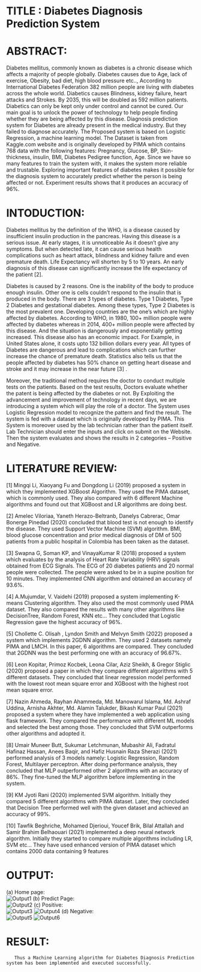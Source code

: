 # TITLE : Diabetes Diagnosis Prediction System

# ABSTRACT: 
Diabetes mellitus, commonly known as diabetes is a chronic disease which affects a majority of people globally. Diabetes causes due to Age, lack of exercise, Obesity, bad diet, high blood pressure etc.., According to International Diabetes Federation 382 million people are living with diabetes across the whole world. Diabetics causes Blindness, kidney failure, heart attacks and Strokes. By 2035, this will be doubled as 592 million patients. Diabetics can only be kept only under control and cannot be cured. Our main goal is to unlock the power of technology to help people finding whether they are being affected by this disease. Diagnosis prediction system for Diabetes are already present in the medical industry. But they failed to diagnose accurately. The Proposed system is based on Logistic Regression, a machine learning model. The Dataset is taken from Kaggle.com website and is originally developed by PIMA which contains 768 data with the following features: Pregnancy, Glucose, BP, Skin-thickness, insulin, BMI, Diabetes Pedigree function, Age. Since we have so many features  to train the system with, it makes the system more reliable and trustable. Exploring important features of diabetes makes it possible for the diagnosis system to accurately predict whether the person is being  affected or not. Experiment results shows that it produces an accuracy of 96%.  

# INTODUCTION: 
Diabetes mellitus by the definition of the WHO, is a disease caused by insufficient insulin production in the pancreas. Having this disease is a serious issue. At early stages, it is unnoticeable As it doesn’t give any symptoms. But when detected late, it can cause serious health complications such as heart attack, blindness and kidney failure and even premature death. Life Expectancy will shorten by 5 to 10 years. An early diagnosis of this disease can significantly increase the life expectancy of the patient [2]. 

Diabetes is caused by 2 reasons. One is the inability of the body to produce enough insulin. Other one is cells couldn’t respond to the insulin that is produced in the body. There are 3 types of diabetes. Type 1 Diabetes, Type 2 Diabetes and gestational diabetes. Among these types, Type 2 Diabetes is the most prevalent one. Developing countries are the one’s which are highly affected by diabetes. According to WHO, in 1980, 100+ million people were affected by diabetes whereas in 2014, 400+ million people were affected by this disease. And the situation is dangerously and exponentially getting increased. This disease also has an economic impact. For Example, in United States alone, it costs upto 132 billion dollars every year. All types of Diabetes are dangerous and lead to complications which can further increase the chance of premature death. Statistics also tells us that the people affected by diabetes has 50% chance on getting heart disease and stroke and it may increase in the near future [3] .

Moreover, the traditional method requires the doctor to conduct multiple tests on the patients. Based on the test results, Doctors evaluate whether the patent is being affected by the diabetes or not. By Exploiting the advancement and improvement of technology in recent days, we are introducing a system which will play the role of a doctor. The System uses Logistic Regression model to recognize the pattern and find the result. The system is fed with a dataset which is originally developed by PIMA. This System is moreover used by the lab technician rather than the patient itself. Lab Technician should enter the inputs and click on submit on the Website. Then the system evaluates and shows the results in 2 categories – Positive and Negative. 

# LITERATURE REVIEW:
[1]   Mingqi  Li,   Xiaoyang  Fu and   Dongdong  Li     (2019)
proposed a system in which they implemented XGBoost Algorithm. They used the PIMA dataset, which is commonly used. They also compared with 6 different Machine algorithms and found out that XGBoost and LR algorithms are doing best.

[2] Amelec Viloriaa, Yaneth Herazo-Beltranb, Danelys Cabrerac, Omar Bonerge Pinedad (2020) concluded that blood test is not enough to identify the disease. They used Support Vector Machine (SVM) algorithm. BMI, blood glucose concentration and prior medical diagnosis of DM of 500 patients from a public hospital in Colombia has been taken as the dataset.

[3] Swapna G, Soman KP, and VinayaKumar R (2018) proposed a system which evaluates by the analysis of Heart Rate Variability (HRV) signals obtained from ECG Signals. 
The ECG of 20 diabetes patients and 20 normal people were collected. The people were asked to be in a supine position for 10 minutes. They implemented CNN algorithm and obtained an accuracy of 93.6%.  

[4] A.Mujumdar, V. Vaidehi (2019) proposed a system implementing K-means Clustering algorithm. They also used the most commonly used PIMA dataset. They also compared the results with many other algorithms like DecisionTree, Random Forest, KNN etc… They concluded that Logistic Regression gave the highest accuracy of 96%.

[5] Chollette C. Olisah , Lyndon Smith and Melvyn Smith (2022) proposed a system which implements 2GDNN algorithm. They used 2 datasets namely PIMA and LMCH. In this paper, 6 algorithms are compared. They concluded that 2GDNN was the best performing one with an accuracy of 96.67%.

[6] Leon Kopitar, Primoz Kocbek, Leona Cilar, Aziz Sheikh, & Gregor Stiglic (2020) proposed a paper in which they compare different algorithms with 5 different datasets. They concluded that linear regression model performed with the lowest root mean square error and XGBoost with the highest root mean square error.

[7] Nazin Ahmeda, Rayhan Ahammeda, Md. Manowarul Islama, Md. Ashraf Uddina, Arnisha Akhter, Md. Alamin Talukder, Bikash Kumar Paul (2021) proposed a system where they have implemented a web application using flask framework. They compared the performance with different ML models and selected the best among those. They concluded that SVM outperforms other algorithms and adopted it.

[8] Umair Muneer Butt, Sukumar Letchmunan, Mubashir Ali, Fadratul Hafinaz Hassan, Anees Baqir,  and Hafiz Husnain Raza Sherazi (2021) performed analysis of 3 models namely: Logistic Regression, Random Forest, Multilayer perceptron. After doing performance analysis, they concluded that MLP outperformed other 2 algorithms with an accuracy of 86%. They fine-tuned the MLP algorithm before implementing in the system.

[9] KM Jyoti Rani (2020) implemented SVM algorithm. Initially they compared 5 different algorithms with PIMA dataset. Later, they concluded that Decision Tree performed well with the given dataset and achieved an accuracy of 99%.

[10] Tawfik Beghriche, Mohamed Djerioui, Youcef Brik, Bilal Attallah and Samir Brahim Belhaouari (2021) implemented a deep neural network algorithm. Initially they started to compare multiple algorithms including LR, SVM etc… They have used enhanced version of PIMA dataset which contains 2000 data containing 9 features

# OUTPUT: 
(a) Home page:  
![Output1](https://github.com/Issac-art75/Diabetics-Diagnosis-Prediction/assets/74670759/430a4f7a-f994-49cd-bc05-299200182f49) 
(b) Predict Page:  
![Output2](https://github.com/Issac-art75/Diabetics-Diagnosis-Prediction/assets/74670759/6c0c9abb-ba8f-4f47-b861-a3678beb4445) 
(c) Positive:  
![Output3](https://github.com/Issac-art75/Diabetics-Diagnosis-Prediction/assets/74670759/8362db64-3e06-4abd-903e-4ce3b465f534) 
![Output4](https://github.com/Issac-art75/Diabetics-Diagnosis-Prediction/assets/74670759/e198275b-08a4-46e5-a7df-4afc3f42a96b) 
(d) Negative:  
![Output5](https://github.com/Issac-art75/Diabetics-Diagnosis-Prediction/assets/74670759/d8ae3905-a8ed-4994-ad05-d0f5f11c00bf) 
![Output6](https://github.com/Issac-art75/Diabetics-Diagnosis-Prediction/assets/74670759/c995616c-46dd-49ff-b938-f7b7fdc7b409)

# RESULT:
       Thus a Machine Learning algorithm for Diabetes Diagnosis Prediction system has been implemented and executed successfully.






